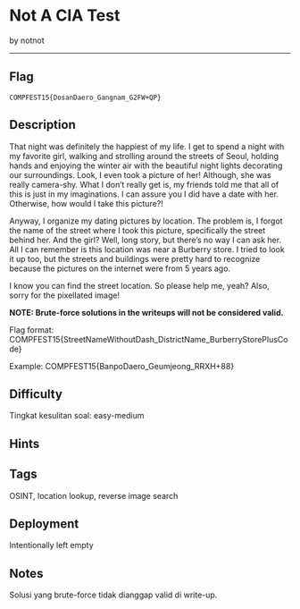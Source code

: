 # Not A CIA Test

by notnot

---

## Flag

```
COMPFEST15{DosanDaero_Gangnam_G2FW+QP}
```

## Description

That night was definitely the happiest of my life. I get to spend a night with my favorite girl, walking and strolling around the streets of Seoul, holding hands and enjoying the winter air with the beautiful night lights decorating our surroundings. Look, I even took a picture of her! Although, she was really camera-shy. What I don’t really get is, my friends told me that all of this is just in my imaginations. I can assure you I did have a date with her. Otherwise, how would I take this picture?!

Anyway, I organize my dating pictures by location. The problem is, I forgot the name of the street where I took this picture, specifically the street behind her. And the girl? Well, long story, but there’s no way I can ask her. All I can remember is this location was near a Burberry store. I tried to look it up too, but the streets and buildings were pretty hard to recognize because the pictures on the internet were from 5 years ago.

I know you can find the street location. So please help me, yeah? Also, sorry for the pixellated image!

**NOTE: Brute-force solutions in the writeups will not be considered valid.**

Flag format: COMPFEST15{StreetNameWithoutDash_DistrictName_BurberryStorePlusCode}

Example: COMPFEST15{BanpoDaero_Geumjeong_RRXH+88}

## Difficulty

Tingkat kesulitan soal: easy-medium

## Hints

## Tags

OSINT, location lookup, reverse image search

## Deployment

Intentionally left empty

## Notes

Solusi yang brute-force tidak dianggap valid di write-up.
